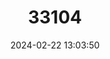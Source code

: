 ---
title: "33104"
category: "Shorea balanocarpoides"
draft: false
date: 2024-02-22 13:03:50
languages:
  English: ["White Meranti", "Yellow Meranti"]
  Malay: ["Barek", "Lun gondol"]
---